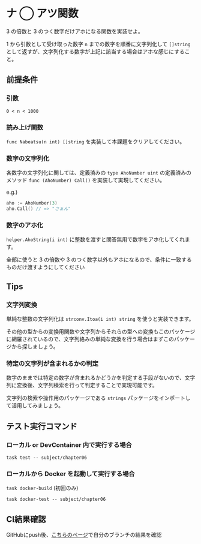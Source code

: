 # ナ ◯ アツ関数

3 の倍数と 3 のつく数字だけアホになる関数を実装せよ。

1 から引数として受け取った数字 `n` までの数字を順番に文字列化して `[]string` として返すが、文字列化する数字が上記に該当する場合はアホな感じにすること。

## 前提条件

### 引数

`0 < n < 1000`

### 読み上げ関数

`func Nabeatsu(n int) []string` を実装して本課題をクリアしてください。

### 数字の文字列化

各数字の文字列化に関しては、定義済みの `type AhoNumber uint` の定義済みのメソッド `func (AhoNumber) Call()` を実装して実現してください。

e.g.)

```go
aho := AhoNumber(3)
aho.Call() // => "さぁん"
```

### 数字のアホ化

`helper.AhoString(i int)` に整数を渡すと問答無用で数字をアホ化してくれます。

全部に使うと 3 の倍数や 3 のつく数字以外もアホになるので、条件に一致するものだけ渡すようにしてください

## Tips

### 文字列変換

単純な整数の文字列化は `strconv.Itoa(i int) string` を使うと実装できます。

その他の型からの変換用関数や文字列からそれらの型への変換もこのパッケージに網羅されているので、文字列絡みの単純な変換を行う場合はまずこのパッケージから探しましょう。

### 特定の文字列が含まれるかの判定

数字のままでは特定の数字が含まれるかどうかを判定する手段がないので、文字列に変換後、文字列検索を行って判定することで実現可能です。

文字列の検索や操作用のパッケージである `strings` パッケージをインポートして活用してみましょう。

## テスト実行コマンド

### ローカル or DevContainer 内で実行する場合

`task test -- subject/chapter06`

### ローカルから Docker を起動して実行する場合

`task docker-build` (初回のみ)

`task docker-test -- subject/chapter06`

## CI結果確認

GitHubにpush後、[こちらのページ](https://github.com/kurupeku/hello-golang/actions/workflows/chapter06_test.yml)で自分のブランチの結果を確認
